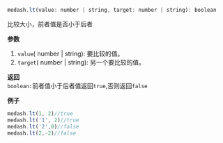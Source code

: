 ```js
medash.lt(value: number | string, target: number | string): boolean
```

比较大小，前者值是否小于后者

**参数**  
1. `value`( number | string): 要比较的值。
2. `target`( number | string): 另一个要比较的值。

**返回**  
`boolean:`前者值小于后者值返回`true`,否则返回`false` 

**例子**
```js
medash.lt(1, 2)//true
medash.lt('1', 2)//true
medash.lt('2',0)//false
medash.lt(2,-2)//false
```
